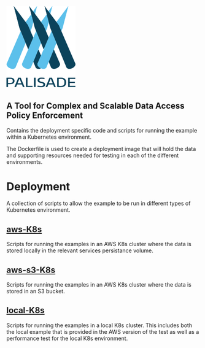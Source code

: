 <!--
 Copyright 2018-2021 Crown Copyright
 
 Licensed under the Apache License, Version 2.0 (the "License");
 you may not use this file except in compliance with the License.
 You may obtain a copy of the License at
 
     http://www.apache.org/licenses/LICENSE-2.0
 
 Unless required by applicable law or agreed to in writing, software
 distributed under the License is distributed on an "AS IS" BASIS,
 WITHOUT WARRANTIES OR CONDITIONS OF ANY KIND, either express or implied.
 See the License for the specific language governing permissions and
 limitations under the License.
-->
# <img src="../logos/logo.svg" width="180">

## A Tool for Complex and Scalable Data Access Policy Enforcement

Contains the deployment specific code and scripts for running the example within a Kubernetes environment.  

The Dockerfile is used to create a deployment image that will hold the data and supporting resources needed for testing in each of the different environments.

# Deployment

A collection of scripts to allow the example to be run in different types of Kubernetes environment.

## [aws-K8s](./aws-k8s/README.md)
Scripts for running the examples in an AWS K8s cluster where the data is stored locally in the relevant services persistance volume.

## [aws-s3-K8s](./aws-s3-k8s/README.md)
Scripts for running the examples in an AWS K8s cluster where the data is stored in an S3 bucket.

## [local-K8s](./local-k8s/README.md)
Scripts for running the examples in a local K8s cluster.
This includes both the local example that is provided in the AWS version of the test as well as a performance test for the local K8s environment.

